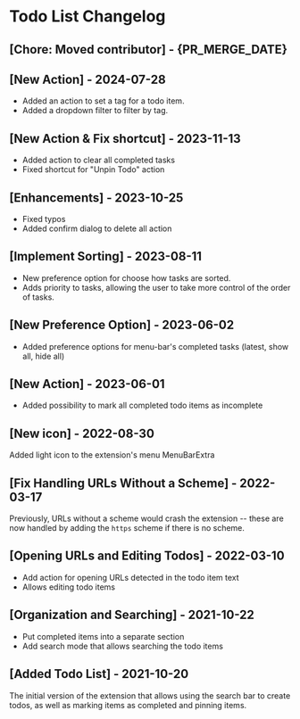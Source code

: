 # Todo List Changelog

## [Chore: Moved contributor] - {PR_MERGE_DATE}

## [New Action] - 2024-07-28

- Added an action to set a tag for a todo item.
- Added a dropdown filter to filter by tag.

## [New Action & Fix shortcut] - 2023-11-13

- Added action to clear all completed tasks
- Fixed shortcut for "Unpin Todo" action

## [Enhancements] - 2023-10-25

- Fixed typos
- Added confirm dialog to delete all action

## [Implement Sorting] - 2023-08-11

- New preference option for choose how tasks are sorted.
- Adds priority to tasks, allowing the user to take more control of the order of tasks.

## [New Preference Option] - 2023-06-02

- Added preference options for menu-bar's completed tasks (latest, show all, hide all)

## [New Action] - 2023-06-01

- Added possibility to mark all completed todo items as incomplete

## [New icon] - 2022-08-30

Added light icon to the extension's menu MenuBarExtra

## [Fix Handling URLs Without a Scheme] - 2022-03-17

Previously, URLs without a scheme would crash the extension -- these are now handled by adding the `https` scheme if there is no scheme.

## [Opening URLs and Editing Todos] - 2022-03-10

- Add action for opening URLs detected in the todo item text
- Allows editing todo items

## [Organization and Searching] - 2021-10-22

- Put completed items into a separate section
- Add search mode that allows searching the todo items

## [Added Todo List] - 2021-10-20

The initial version of the extension that allows using the search bar to create todos, as well as marking items as completed and pinning items.
